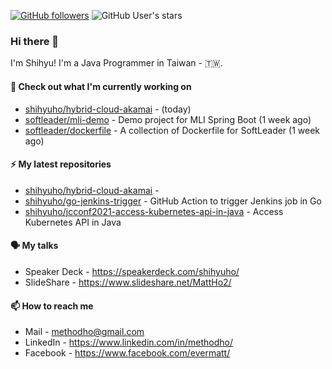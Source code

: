 [![GitHub followers](https://img.shields.io/github/followers/shihyuho?style=social)](https://github.com/shihyuho?tab=followers)
![GitHub User's stars](https://img.shields.io/github/stars/shihyuho?style=social)

### Hi there 👋

I'm Shihyu! I'm a Java Programmer in Taiwan - 🇹🇼. 



#### 👷 Check out what I'm currently working on

- [shihyuho/hybrid-cloud-akamai](https://github.com/shihyuho/hybrid-cloud-akamai) -  (today)
- [softleader/mli-demo](https://github.com/softleader/mli-demo) - Demo project for MLI Spring Boot (1 week ago)
- [softleader/dockerfile](https://github.com/softleader/dockerfile) - A collection of Dockerfile for SoftLeader (1 week ago)

#### ⚡ My latest repositories

- [shihyuho/hybrid-cloud-akamai](https://github.com/shihyuho/hybrid-cloud-akamai) - 
- [shihyuho/go-jenkins-trigger](https://github.com/shihyuho/go-jenkins-trigger) - GitHub Action to trigger Jenkins job in Go
- [shihyuho/jcconf2021-access-kubernetes-api-in-java](https://github.com/shihyuho/jcconf2021-access-kubernetes-api-in-java) - Access Kubernetes API in Java

#### 🗣️ My talks

- Speaker Deck - https://speakerdeck.com/shihyuho/
- SlideShare - https://www.slideshare.net/MattHo2/

#### 📫 How to reach me

- Mail - methodho@gmail.com
- LinkedIn - https://www.linkedin.com/in/methodho/
- Facebook - https://www.facebook.com/evermatt/


